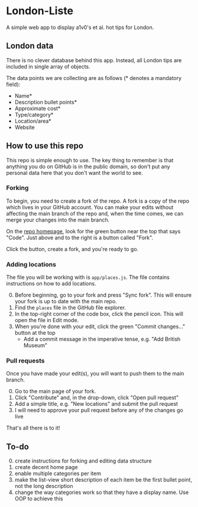 # London-Liste

A simple web app to display a1v0's et al. hot tips for London.

## London data

There is no clever database behind this app. Instead, all London tips are included in single array of objects.

The data points we are collecting are as follows (\* denotes a mandatory field):

- Name\*
- Description bullet points\*
- Approximate cost\*
- Type/category\*
- Location/area\*
- Website

## How to use this repo

This repo is simple enough to use. The key thing to remember is that anything you do on GitHub is in the public domain, so don't put any personal data here that you don't want the world to see.

### Forking

To begin, you need to create a fork of the repo. A fork is a copy of the repo which lives in your GitHub account. You can make your edits without affecting the main branch of the repo and, when the time comes, we can merge your changes into the main branch.

On the [repo homepage](https://github.com/a1v0/london-liste), look for the green button near the top that says "Code". Just above and to the right is a button called "Fork".

Click the button, create a fork, and you're ready to go.

### Adding locations

The file you will be working with is `app/places.js`. The file contains instructions on how to add locations.

0. Before beginning, go to your fork and press "Sync fork". This will ensure your fork is up to date with the main repo.
1. Find the `places` file in the GitHub file explorer.
2. In the top-right corner of the code box, click the pencil icon. This will open the file in Edit mode.
3. When you're done with your edit, click the green "Commit changes..." button at the top
   - Add a commit message in the imperative tense, e.g. "Add British Museum"

### Pull requests

Once you have made your edit(s), you will want to push them to the main branch.

0. Go to the main page of your fork.
1. Click "Contribute" and, in the drop-down, click "Open pull request"
2. Add a simple title, e.g. "New locations" and submit the pull request
3. I will need to approve your pull request before any of the changes go live

That's all there is to it!

## To-do

0. create instructions for forking and editing data structure
1. create decent home page
2. enable multiple categories per item
4. make the list-view short description of each item be the first bullet point, not the long description
5. change the way categories work so that they have a display name. Use OOP to achieve this
